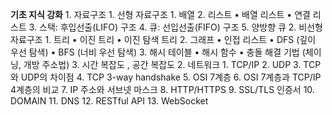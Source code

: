  **기초 지식 강화**
	1. 자료구조
		1. 선형 자료구조
			1.	배열
			2.	리스트
			•	배열 리스트
			•	연결 리스트
			3.	스택: 후입선출(LIFO) 구조
			4.	큐: 선입선출(FIFO) 구조
			5. 양방향 큐 
		2. 비선형 자료구조
			1.	트리
			•	이진 트리
			•	이진 탐색 트리
			2.	그래프
			•	인접 리스트
			•	DFS (깊이 우선 탐색)
			•	BFS (너비 우선 탐색)
			3.	해시 테이블
			•	해시 함수
			•	충돌 해결 기법 (체이닝, 개방 주소법)
		3. 시간 복잡도 , 공간 복잡도
	2. 네트워크
		1. TCP/IP
		2. UDP
		3. TCP와 UDP의 차이점
		4. TCP 3-way handshake
		5. OSI 7계층
		6. OSI 7계층과 TCP/IP 4계층의 비교
		7. IP 주소와 서브넷 마스크
		8. HTTP/HTTPS
		9. SSL/TLS 인증서
		10. DOMAIN
		11. DNS
		12. RESTful API 
		13. WebSocket




